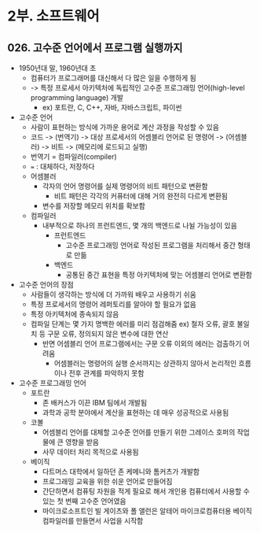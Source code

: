 # 2부. 소프트웨어

## 026. 고수준 언어에서 프로그램 실행까지

- 1950년대 말, 1960년대 초
  - 컴퓨터가 프로그래머를 대신해서 다 많은 일을 수행하게 됨
  - -> 특정 프로세서 아키텍처에 독립적인 고수준 프로그래밍 언어(high-level programming language) 개발
    - ex) 포트란, C, C++, 자바, 자바스크립트, 파이썬
- 고수준 언어
  - 사람이 표현하는 방식에 가까운 용어로 계산 과정을 작성할 수 있음
  - 코드 -> (번역기) -> 대상 프로세서의 어셈블리 언어로 된 명령어 -> (어셈블러) -> 비트 -> (메모리에 로드되고 실행)
  - 번역기 = 컴파일러(compiler)
  - `=` : 대체하다, 저장하다
  - 어셈블러
    - 각자의 언어 명령어를 실제 명령어의 비트 패턴으로 변환함
      - 비트 패턴은 각각의 커퓨터에 대해 거의 완전히 다르게 변환됨
    - 변수를 저장할 메모리 위치를 확보함
  - 컴파일러
    - 내부적으로 하나의 프런트엔드, 몇 개의 백엔드로 나뉠 가능성이 있음
      - 프런트엔드
        - 고수준 프로그래밍 언어로 작성된 프로그램을 처리해서 중간 형태로 만듦
      - 백엔드
        - 공통된 중간 표현을 특정 아키텍처에 맞는 어셈블리 언어로 변환함
- 고수준 언어의 장점
  - 사람들이 생각하는 방식에 더 가까워 배우고 사용하기 쉬움
  - 특정 프로세서의 명령어 레퍼토리를 알아야 할 필요가 없음
  - 특정 아키텍처에 종속되지 않음
  - 컴파일 단계는 몇 가지 명백한 에러를 미리 점검해줌 ex) 철자 오류, 괄호 불일치 등 구문 오류, 정의되지 않은 변수에 대한 연산
    - 반면 어셈블리 언어 프로그램에서는 구문 오류 이외의 에러는 검출하기 어려움
      - 어셈블러는 명령어의 실행 순서까지는 상관하지 않아서 논리적인 흐름이나 전후 관계를 파악하지 못함
- 고수준 프로그래밍 언어
  - 포트란
    - 존 배커스가 이끈 IBM 팀에서 개발됨
    - 과학과 공학 분야에서 계산을 표현하는 데 매우 성공적으로 사용됨
  - 코볼
    - 어셈블리 언어를 대체할 고수준 언어를 만들기 위한 그레이스 호퍼의 작업물에 큰 영향을 받음
    - 사무 데이터 처리 목적으로 사용됨
  - 베이직
    - 다트머스 대학에서 일하던 존 케메니와 톰커츠가 개발함
    - 프로그래밍 교육을 위한 쉬운 언어로 만들어짐
    - 간단하면서 컴퓨팅 자원을 적게 필요로 해서 개인용 컴퓨터에서 사용할 수 있는 첫 번째 고수준 언어였음
    - 마이크로소프트인 빌 게이츠와 폴 앨런은 알테어 마이크로컴퓨터용 베이직 컴파일러를 만들면서 사업을 시작함